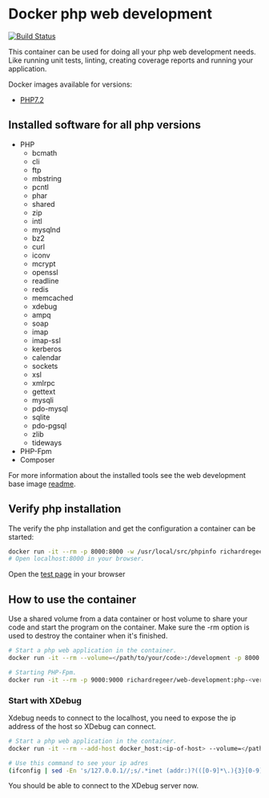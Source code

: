 # Docker php web development
[![Build Status](https://travis-ci.org/richardregeer/docker-php-development.svg?branch=master)](https://travis-ci.org/richardregeer/docker-php-development)

This container can be used for doing all your php web development needs. Like running unit tests, linting, creating coverage reports and running your application.

Docker images available for versions:
- [PHP7.2](./php-7.2)

## Installed software for all php versions
 - PHP
    - bcmath
    - cli
    - ftp
    - mbstring
    - pcntl
    - phar
    - shared
    - zip
    - intl
    - mysqlnd
    - bz2
    - curl
    - iconv
    - mcrypt
    - openssl
    - readline
    - redis
    - memcached
    - xdebug
    - ampq
    - soap
    - imap
    - imap-ssl
    - kerberos
    - calendar
    - sockets
    - xsl
    - xmlrpc
    - gettext
    - mysqli
    - pdo-mysql
    - sqlite
    - pdo-pgsql
    - zlib
    - tideways
 - PHP-Fpm    
 - Composer

For more information about the installed tools see the web development base image [readme](https://github.com/richardregeer/docker-web-development).

## Verify php installation
The verify the php installation and get the configuration a container can be started:
```bash
docker run -it --rm -p 8000:8000 -w /usr/local/src/phpinfo richardregeer/web-development:php-<version> php -S 0.0.0.0:8000
# Open localhost:8000 in your browser.
```
Open the [test page](http://localhost:8000) in your browser

## How to use the container
Use a shared volume from a data container or host volume to share your code and start the program on the container.
Make sure the -rm option is used to destroy the container when it's finished.

```bash
# Start a php web application in the container.
docker run -it --rm --volume=</path/to/your/code>:/development -p 8000:8000 richardregeer/web-development:php-<version> php -S 0.0.0.0:8000

# Starting PHP-Fpm.
docker run -it --rm -p 9000:9000 richardregeer/web-development:php-<version> php-fpm -F
```

### Start with XDebug
Xdebug needs to connect to the localhost, you need to expose the ip address of the host so XDebug can connect.
```bash
# Start a php web application in the container.
docker run -it --rm --add-host docker_host:<ip-of-host> --volume=</path/to/your/code>:/development -p 8000:8000 richardregeer/web-development:php-<version> php -S 0.0.0.0:8000

# Use this command to see your ip adres
(ifconfig | sed -En 's/127.0.0.1//;s/.*inet (addr:)?(([0-9]*\.){3}[0-9]*).*/\2/p' | sed -n 1p)
```
You should be able to connect to the XDebug server now.
